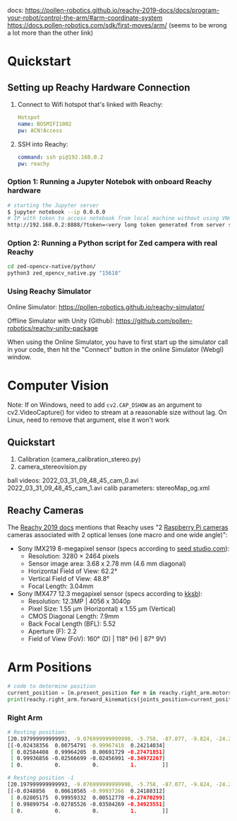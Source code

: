 docs: https://pollen-robotics.github.io/reachy-2019-docs/docs/program-your-robot/control-the-arm/#arm-coordinate-system \
https://docs.pollen-robotics.com/sdk/first-moves/arm/ (seems to be wrong a lot more than the other link)
# Quickstart
## Setting up Reachy Hardware Connection
1. Connect to Wifi hotspot that's linked with Reachy:
    ```yml
    Hotspot
    name: BOSMIFI1002
    pw: ACN!Access
    ```
1. SSH into Reachy:
    ```yml
    command: ssh pi@192.168.0.2
    pw: reachy
    ```
### Option 1: Running a Jupyter Notebok with onboard Reachy hardware
```bash
# starting the Jupyter server
$ jupyter notebook --ip 0.0.0.0
# IP with token to access notebook from local machine without using VNC
http://192.168.0.2:8888/?token=<very long token generated from server startup>
```
### Option 2: Running a Python script for Zed campera with real Reachy
```bash
cd zed-opencv-native/python/
python3 zed_opencv_native.py "15618"
```

### Using Reachy Simulator
Online Simulator: https://pollen-robotics.github.io/reachy-simulator/

Offline Simulator with Unity (Github): https://github.com/pollen-robotics/reachy-unity-package

When using the Online Simulator, you have to first start up the simulator call in your code, then hit the "Connect" button in the online Simulator (Webgl) window.

# Computer Vision
Note: If on Windows, need to add `cv2.CAP_DSHOW` as an argument to cv2.VideoCapture() for video to stream at a reasonable size without lag. On Linux, need to remove that argument, else it won't work
## Quickstart
1. Calibration (camera_calibration_stereo.py)
1. camera_stereovision.py

ball videos:
2022_03_31_09_48_45_cam_0.avi
2022_03_31_09_48_45_cam_1.avi
calib parameters: stereoMap_og.xml

## Reachy Cameras
The [Reachy 2019 docs](https://pollen-robotics.github.io/reachy-2019-docs/docs/technical-specifications/head/) mentions that Reachy uses "2 [Raspberry Pi cameras](https://www.raspberrypi.com/documentation/accessories/camera.html) cameras associated with 2 optical lenses (one macro and one wide angle)":
- Sony IMX219 8-megapixel sensor (specs according to [seed studio.com](https://www.seeedstudio.com/Raspberry-Pi-High-Quality-Cam-p-4463.html)):
    - Resolution: 3280 × 2464 pixels
    - Sensor image area: 3.68 x 2.78 mm (4.6 mm diagonal)
    - Horizontal Field of View: 62.2°
    - Vertical Field of View: 48.8°
    - Focal Length: 3.04mm
- Sony IMX477 12.3 megapixel sensor (specs according to [kksb](https://kksb-cases.com/collections/raspberry-pi/products/imx477-160-12-3mp-camera-160-fov)):
    - Resolution: 12.3MP | 4056 x 3040p
    - Pixel Size: 1.55 µm (Horizontal) x 1.55 µm (Vertical)
    - CMOS Diagonal Length: 7.9mm
    - Back Focal Length (BFL): 5.52
    - Aperture (F): 2.2
    - Field of View (FoV): 160° (D) | 118° (H) | 87° 9V)

# Arm Positions
```python
# code to determine position
current_position = [m.present_position for m in reachy.right_arm.motors]
print(reachy.right_arm.forward_kinematics(joints_position=current_position))
```
### Right Arm
```bash
# Resting position:
[20.197999999999993, -9.076999999999998, -5.758, -87.077, -9.824, -24.22, 5.718, -30.938]
[[-0.02438356  0.00754791 -0.99967418  0.24214034]
 [ 0.02584408  0.99964205  0.00691729 -0.27471851]
 [ 0.99936856 -0.02566699 -0.02456991 -0.34972267]
 [ 0.          0.          0.          1.        ]]

# Resting position -1
[20.197999999999993, -9.076999999999998, -5.758, -87.077, -9.824, -24.22, 5.132, -30.938]
[[-0.0348856   0.00610565 -0.99937266  0.24188312]
 [ 0.02805175  0.99959332  0.00512778 -0.27470299]
 [ 0.99899754 -0.02785526 -0.03504269 -0.34923551]
 [ 0.          0.          0.          1.        ]]
```
